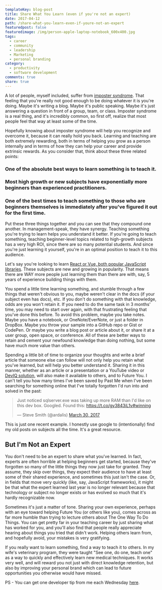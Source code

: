 ```yaml
---
templateKey: blog-post
title: Share What You Learn (even if you're not an expert)
date: 2017-04-12
path: /share-what-you-learn-even-if-youre-not-an-expert
featuredpost: false
featuredimage: /img/person-apple-laptop-notebook_600x400.jpg
tags:
  - career
  - community
  - leadership
  - Marketing
  - personal branding
category:
  - productivity
  - software development
comments: true
share: true
---
```


A lot of people, myself included, suffer from [imposter syndrome](https://en.wikipedia.org/wiki/Impostor_syndrome). That feeling that you're really not good enough to be doing whatever it is you're doing. Maybe it's writing a blog. Maybe it's public speaking. Maybe it's just answering a question in front of a group, team, or class. Imposter syndrome is a real thing, and it's incredibly common, so first off, realize that most people feel that way at least some of the time.

Hopefully knowing about imposter syndrome will help you recognize and overcome it, because it can really hold you back. Learning and teaching are both extremely rewarding, both in terms of helping you grow as a person internally and in terms of how they can help your career and provide extrinsic rewards. As you consider that, think about these three related points:

### One of the absolute best ways to learn something is to teach it.

### Most high growth or new subjects have exponentially more beginners than experienced practitioners.

### One of the best times to teach something to those who are beginners themselves is immediately after you've figured it out for the first time.

Put these three things together and you can see that they compound one another. In management-speak, they have synergy. Teaching something you're trying to learn helps you understand it better. If you're going to teach something, teaching beginner-level topics related to high-growth subjects has a very high ROI, since there are so many potential students. And since you're just learning it yourself, you're in an optimal position to teach it to this audience.

Let's say you're looking to learn [React or Vue, both popular JavaScript libraries](https://trends.google.com/trends/explore?q=reactjs,vuejs). These subjects are new and growing in popularity. That means there are WAY more people just learning them than there are with, say, 5 years of experience building things with them.

You spend a little time learning something, and stumble through a few things that weren't obvious to you, maybe weren't clear in the docs (if your subject even has docs), etc. If you don't do something with that knowledge, odds are you won't retain it. If you need to do the same task in 3 months' time, you may need to start over again, with that frustrating feeling that you've done this before. To avoid this problem, maybe you take notes. Maybe you have a notebook, or OneNote/EverNote, or just a folder in DropBox. Maybe you throw your sample into a GitHub repo or Gist or CodePen. Or maybe you write a blog post or article about it, or share it at a user group, open space, or conference. All of these are better ways to retain and cement your newfound knowledge than doing nothing, but some have much more value than others.

Spending a little bit of time to organize your thoughts and write a brief article that someone else can follow will not only help you retain what you've learned, but will help you better understand it. Sharing it in this manner, whether as an article or a presentation or a YouTube video or [DevIQ solution](http://app.deviq.com/courses/how-do-i-redirect-to-another-page-in-jquery), will also make it available to others, and to Future You. I can't tell you how many times I've been saved by Past Me when I've been searching for something online that I've totally forgotten I'd run into and solved in the past:

<blockquote class="twitter-tweet" data-lang="en"><p lang="en" dir="ltr">Just noticed sqlserver.exe was taking up more RAM than I'd like on this dev box. Googled. Found this: <a href="https://t.co/gy3843iL1v">https://t.co/gy3843iL1v</a><a href="https://twitter.com/hashtag/winning?src=hash">#winning</a></p>— Steve Smith (@ardalis) <a href="https://twitter.com/ardalis/status/847271847569666048">March 30, 2017</a></blockquote>
<script src="//platform.twitter.com/widgets.js" charset="utf-8" async></script>

This is just one recent example. I honestly use google to (intentionally) find my old posts on subjects all the time. It's a great resource.

## But I'm Not an Expert

You don't need to be an expert to share what you've learned. In fact, experts are often horrible at helping beginners get started, because they've forgotten so many of the little things they now just take for granted. They assume, they skip over things, they expect their audience to have at least some of their shared experience, and sometimes this just isn't the case. Or, in fields that move very quickly (like, say, JavaScript frameworks), it might be that what the expert learned last year is no longer relevant because that technology or subject no longer exists or has evolved so much that it's hardly recognizable now.

Sometimes it's just a matter of tone. Sharing your own experience, perhaps with an eye toward helping Future You (or others like you), comes across as far more humble than trying to lecture others about The One Way To Do Things. You can get pretty far in your teaching career by just sharing what has worked for you, and you'll also find that people really appreciate hearing about things you tried that didn't work. Helping others learn from, and hopefully avoid, your mistakes is very gratifying.

If you really want to learn something, find a way to teach it to others. In my wife's veterinary program, they were taught "See one, do one, teach one" as a way to quickly and effectively learn new medical techniques. It works very well, and will reward you not just with direct knowledge retention, but also by improving your personal brand which can lead to future opportunities you otherwise would have missed.

PS - You can get one developer tip from me each Wednesday [here](/tips).
